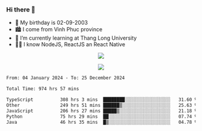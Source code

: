 ### Hi there 👋
- 🎂 My birthday is 02-09-2003
- 🏙️ I come from Vinh Phuc province
- 🌱 I’m currently learning at Thang Long University
- 🧑‍💻 I know NodeJS, ReactJS an React Native
<p align="center"><img src="https://github-readme-stats.vercel.app/api?username=tmquang0209&show_icons=true&theme=gradient"></p>
<p align="center"><img src="https://github-readme-stats.vercel.app/api/top-langs/?username=tmquang0209&hide=scss,css&langs_count=10"></p>
<!--START_SECTION:waka-->

```txt
From: 04 January 2024 - To: 25 December 2024

Total Time: 974 hrs 57 mins

TypeScript          308 hrs 3 mins  ████████░░░░░░░░░░░░░░░░░   31.60 %
Other               249 hrs 51 mins ██████▒░░░░░░░░░░░░░░░░░░   25.63 %
JavaScript          206 hrs 27 mins █████▒░░░░░░░░░░░░░░░░░░░   21.18 %
Python              75 hrs 29 mins  ██░░░░░░░░░░░░░░░░░░░░░░░   07.74 %
Java                46 hrs 35 mins  █▒░░░░░░░░░░░░░░░░░░░░░░░   04.78 %
```

<!--END_SECTION:waka-->
